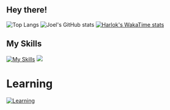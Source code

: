 ## Hey there! ##
![Top Langs](https://github-readme-stats.vercel.app/api/top-langs/?username=Jeoml&layout=compact)
![Joel's GitHub stats](https://github-readme-stats.vercel.app/api?username=Jeoml&show_icons=true)
[![Harlok's WakaTime stats](https://github-readme-stats.vercel.app/api/wakatime?username=Jeoml)](https://github.com/anuraghazra/github-readme-stats)


## My Skills ##
[![My Skills](https://skillicons.dev/icons?i=js,html,css,java,py,c,cpp,figma,php,react,redux,bootstrap,nodejs,nextjs,tailwindcss,postman,jquery,flutter&perline=8)](https://skillicons.dev)
[![](https://skillicons.dev/icons?i=mysql,androidstudio,arduino,anaconda,git,github,sass,tensorflow,opencv,flutter&perline=8)](https://skillicons.dev)
# Learning #
[![Learning](https://skillicons.dev/icons?i=typescript,sentry,firebase)](https://skillicons.dev)
